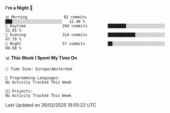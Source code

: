 <!--START_SECTION:waka-->
**I'm a Night 🦉** 

```text
🌞 Morning                82 commits          ███░░░░░░░░░░░░░░░░░░░░░░   12.48 % 
🌆 Daytime                204 commits         ████████░░░░░░░░░░░░░░░░░   31.05 % 
🌃 Evening                314 commits         ████████████░░░░░░░░░░░░░   47.79 % 
🌙 Night                  57 commits          ██░░░░░░░░░░░░░░░░░░░░░░░   08.68 % 
```


📊 **This Week I Spent My Time On** 

```text
🕑︎ Time Zone: Europe/Amsterdam

💬 Programming Languages: 
No Activity Tracked This Week

🐱‍💻 Projects: 
No Activity Tracked This Week
```


 Last Updated on 26/02/2025 19:05:22 UTC
<!--END_SECTION:waka-->
